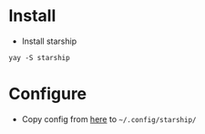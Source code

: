 # Install
- Install starship
```
yay -S starship
```

# Configure
- Copy config from [here](https://github.com/zooboo44/boilerplates/tree/master/arch/starship) to ```~/.config/starship/```
